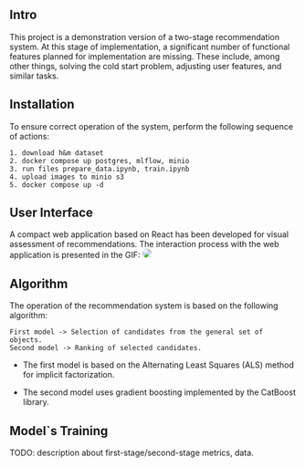 ## Intro

This project is a demonstration version of a two-stage recommendation system. At this stage of implementation, a significant number of functional features planned for implementation are missing. These include, among other things, solving the cold start problem, adjusting user features, and similar tasks.

## Installation

To ensure correct operation of the system, perform the following sequence of actions:
```
1. download h&m dataset
2. docker compose up postgres, mlflow, minio
3. run files prepare_data.ipynb, train.ipynb
4. upload images to minio s3
5. docker compose up -d
```

## User Interface

A compact web application based on React has been developed for visual assessment of recommendations. The interaction process with the web application is presented in the GIF: <img src="interaction.gif" style="border-radius:15px">

## Algorithm

The operation of the recommendation system is based on the following algorithm:
```
First model -> Selection of candidates from the general set of objects.
Second model -> Ranking of selected candidates.
```

- The first model is based on the Alternating Least Squares (ALS) method for implicit factorization.

- The second model uses gradient boosting implemented by the CatBoost library.

## Model`s Training

TODO: description about first-stage/second-stage metrics, data.
